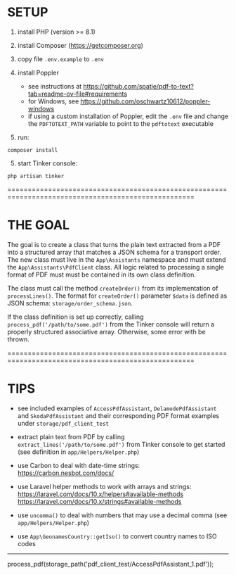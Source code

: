 # SETUP

1. install PHP (version >= 8.1)

2. install Composer (https://getcomposer.org)

3. copy file `.env.example` to `.env`

3. install Poppler
    - see instructions at https://github.com/spatie/pdf-to-text?tab=readme-ov-file#requirements
    - for Windows, see https://github.com/oschwartz10612/poppler-windows
    - if using a custom installation of Poppler, edit the `.env` file and change the
      `PDFTOTEXT_PATH` variable to point to the `pdftotext` executable

4. run:
```shell
composer install
```

5. start Tinker console:
```shell
php artisan tinker
```


====================================================================================================

# THE GOAL

The goal is to create a class that turns the plain text extracted from a PDF into a structured array
that matches a JSON schema for a transport order. The new class must live in the `App\Assistants`
namespace and must extend the `App\Assistants\PdfClient` class. All logic related to processing a
single format of PDF must must be contained in its own class definition.

The class must call the method `createOrder()` from its implementation of `processLines()`. The
format for `createOrder()` parameter `$data` is defined as JSON schema: `storage/order_schema.json`.

If the class definition is set up correctly, calling `process_pdf('/path/to/some.pdf')` from the
Tinker console will return a properly structured associative array. Otherwise, some error with be
thrown.


====================================================================================================

# TIPS

 - see included examples of `AccessPdfAssistant`, `DelamodePdfAssistant` and `SkodaPdfAssistant` and
   their corresponding PDF format examples under `storage/pdf_client_test`

 - extract plain text from PDF by calling `extract_lines('/path/to/some.pdf')` from Tinker console
   to get started (see definition in `app/Helpers/Helper.php`)

 - use Carbon to deal with date-time strings: https://carbon.nesbot.com/docs/

 - use Laravel helper methods to work with arrays and strings:
    https://laravel.com/docs/10.x/helpers#available-methods
    https://laravel.com/docs/10.x/strings#available-methods

 - use `uncomma()` to deal with numbers that may use a decimal comma (see `app/Helpers/Helper.php`)

 - use `App\GeonamesCountry::getIso()` to convert country names to ISO codes

----
process_pdf(storage_path('pdf_client_test/AccessPdfAssistant_1.pdf'));